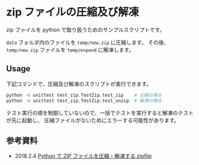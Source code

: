 # zip ファイルの圧縮及び解凍

zip ファイルを python で取り扱うためのサンプルスクリプトです。

`data` フォルダ内のファイルを `temp/new.zip` に圧縮します。
その後、 `temp/new.zip` ファイルを `temp/expand` に解凍します。

## Usage

下記コマンドで、圧縮及び解凍のスクリプトが実行できます。

```sh
python -m unittest test_zip.TestZip.test_zip    # 圧縮の場合
python -m unittest test_zip.TestZip.test_unzip  # 解凍の場合
```

テスト実行の順を制御していないので、一括でテストを実行すると解凍のテストが先に起動し、
圧縮ファイルがないためにエラーする可能性があります。

## 参考資料

- 2018.2.4 [Python で ZIP ファイルを圧縮・解凍する zipfile][nkmk]

[nkmk]: https://note.nkmk.me/python-zipfile/
